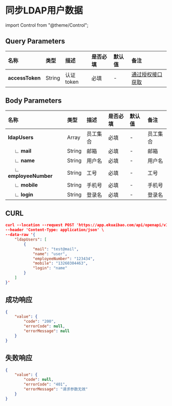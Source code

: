 # 同步LDAP用户数据

import Control from "@theme/Control";

<Control
method="POST"
url="/api/openapi/v1/ldap/sync"
/>

## Query Parameters

| 名称 | 类型 | 描述 | 是否必填 | 默认值 | 备注 |
| :--- | :--- | :--- | :--- |:--- | :--- |
| **accessToken** | String | 认证token | 必填 | - | [通过授权接口获取](/docs/open-api/getting-started/auth) |

## Body Parameters

| 名称 | 类型 | 描述 | 是否必填 | 默认值 | 备注 |
| :--- | :--- | :--- | :--- |:--- | :--- |
| **ldapUsers**                | Array | 员工集合 | 必填  | - |  员工集合 |
| **&emsp; ∟ mail**           | String | 邮箱     | 必填  | - |  邮箱  |
| **&emsp; ∟ name**           | String | 用户名   | 必填  | - |  用户名  |
| **&emsp; ∟ employeeNumber** | String | 工号     | 必填  | - |  工号  |
| **&emsp; ∟ mobile**         | String | 手机号   | 必填  | - |  手机号  |
| **&emsp; ∟ login**          | String | 登录名   | 必填  | - |  登录名  |

## CURL
```json
curl --location --request POST 'https://app.ekuaibao.com/api/openapi/v1/ldap/sync?accessToken=_qkc1MVHQofY00' \
--header 'Content-Type: application/json' \
--data-raw '{
    "ldapUsers": [
        {
            "mail": "test@mail",
            "name": "user",
            "employeeNumber": "123434",
            "mobile": "13260304463",
            "login": "name"
        }
    ]
}'
```

## 成功响应
```json
{
    "value": {
        "code": "200",
        "errorCode": null,
        "errorMessage": null
    }
}
```

## 失败响应
```json
{
    "value": {
        "code": null,
        "errorCode": "401",
        "errorMessage": "请求参数无效"
    }
}
```

